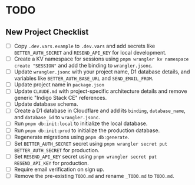 # TODO

## New Project Checklist

- [ ] Copy `.dev.vars.example` to `.dev.vars` and add secrets like `BETTER_AUTH_SECRET` and `RESEND_API_KEY` for local development.
- [ ] Create a KV namespace for sessions using `pnpm wrangler kv namespace create "SESSION"` and add the binding to `wrangler.jsonc`.
- [ ] Update `wrangler.jsonc` with your project name, D1 database details, and variables like `BETTER_AUTH_BASE_URL` and `SEND_EMAIL_FROM`.
- [ ] Update project name in `package.json`
- [ ] Update `CLAUDE.md` with project-specific architecture details and remove generic "Indigo Stack CE" references.
- [ ] Update database schema.
- [ ] Create a D1 database in Cloudflare and add its `binding`, `database_name`, and `database_id` to `wrangler.jsonc`.
- [ ] Run `pnpm db:init:local` to initialize the local database.
- [ ] Run `pnpm db:init:prod` to initialize the production database.
- [ ] Regenerate migrations using `pnpm db:generate`.
- [ ] Set `BETTER_AUTH_SECRET` secret using `pnpm wrangler secret put BETTER_AUTH_SECRET` for production.
- [ ] Set `RESEND_API_KEY` secret using `pnpm wrangler secret put RESEND_API_KEY` for production.
- [ ] Require email verification on sign up.
- [ ] Remove the pre-existing `TODO.md` and rename `_TODO.md` to `TODO.md`.
